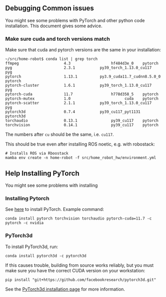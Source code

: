 
## Debugging Common issues

You might see some problems with PyTorch and other python code installation. This document gives some advice.

### Make sure cuda and torch versions match

Make sure that cuda and pytorch versions are the same in your installation:

```
~/src/home-robot$ conda list | grep torch
ffmpeg                    4.3                  hf484d3e_0    pytorch
pyg                       2.3.1           py39_torch_1.13.0_cu117    pyg
pytorch                   1.13.1          py3.9_cuda11.7_cudnn8.5.0_0    pytorch
pytorch-cluster           1.6.1           py39_torch_1.13.0_cu117    pyg
pytorch-cuda              11.7                 h778d358_5    pytorch
pytorch-mutex             1.0                        cuda    pytorch
pytorch-scatter           2.1.1           py39_torch_1.13.0_cu117    pyg
pytorch3d                 0.7.4           py39_cu117_pyt1131    pytorch3d
torchaudio                0.13.1               py39_cu117    pytorch
torchvision               0.14.1               py39_cu117    pytorch
```

The numbers after `cu` should be the same, i.e. `cu117`.

This should be true even after installing ROS noetic, e.g. with robostack:
```
# Installs ROS via Rboostack
mamba env create -n home-robot -f src/home_robot_hw/environment.yml
```

## Help Installing PyTorch

You might see some problems with installing 

### Installing Pytorch

See [here](https://pytorch.org/get-started/locally/) to install PyTorch. Example command:

```
conda install pytorch torchvision torchaudio pytorch-cuda=11.7 -c pytorch -c nvidia
```

### PyTorch3d

To install PyTorch3d, run:

```
conda install pytorch3d -c pytorch3d
```

If this causes trouble, building from source works reliably, but you must make sure you have the correct CUDA version on your workstation:
```
pip install "git+https://github.com/facebookresearch/pytorch3d.git"
```

See the [PyTorch3d installation page](https://github.com/facebookresearch/pytorch3d/blob/main/INSTALL.md) for more information.


